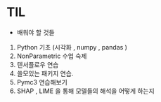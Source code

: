 # TIL

* 배워야 할 것들

1. Python 기초 (시각화 , numpy , pandas )
2. NonParametric 수업 숙제
3. 텐서플로우 연습
4. 쓸모있는 패키지 연습.
5. Pymc3 연습해보기
6. SHAP , LIME 을 통해 모델들의 해석을 어떻게 하는지 
